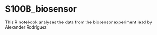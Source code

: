 # S100B_biosensor
This R notebook analyses the data from the biosensor experiment lead by Alexander Rodríguez
